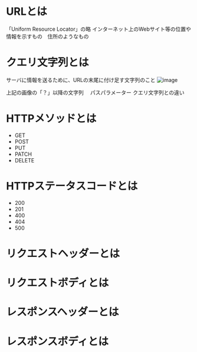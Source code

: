 # URLとは
「Uniform Resource Locator」の略
インターネット上のWebサイト等の位置や情報を示すもの　住所のようなもの
# クエリ文字列とは
サーバに情報を送るために、URLの末尾に付け足す文字列のこと
![image](https://github.com/dyson0326/Homework5_special/assets/126320306/a3e757cc-4d33-4c22-bb91-6a403e1f05b2)

上記の画像の「？」以降の文字列
　パスパラメーター
 クエリ文字列との違い
# HTTPメソッドとは
- GET
- POST
- PUT
- PATCH
- DELETE
# HTTPステータスコードとは
- 200
- 201
- 400
- 404
- 500
# リクエストヘッダーとは
# リクエストボディとは
# レスポンスヘッダーとは
# レスポンスボディとは
